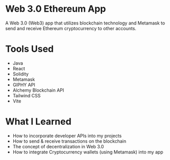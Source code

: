 # Web 3.0 Ethereum App
A Web 3.0 (Web3) app that utilizes blockchain technology and Metamask to send and receive Ethereum cryptocurrency to other accounts.

# Tools Used
- Java
- React
- Solidity
- Metamask
- GIPHY API
- Alchemy Blockchain API
- Tailwind CSS
- Vite

# What I Learned
* How to incorporate developer APIs into my projects
* How to send & receive transactions on the blockchain
* The concept of decentralization in Web 3.0
* How to integrate Cryptocurrency wallets (using Metamask) into my app
